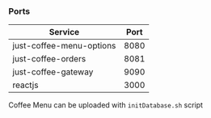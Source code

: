 ### Ports

Service  | Port
------------- | -------------
just-coffee-menu-options  | 8080
just-coffee-orders  | 8081
just-coffee-gateway  | 9090
reactjs  | 3000

Coffee Menu can be uploaded with `initDatabase.sh` script

